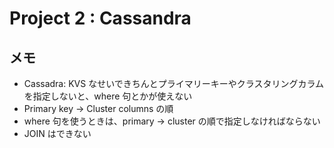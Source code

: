 # Project 2 : Cassandra

## メモ

- Cassadra: KVS なせいできちんとプライマリーキーやクラスタリングカラムを指定しないと、where 句とかが使えない
- Primary key -> Cluster columns の順
- where 句を使うときは、primary -> cluster の順で指定しなければならない
- JOIN はできない
